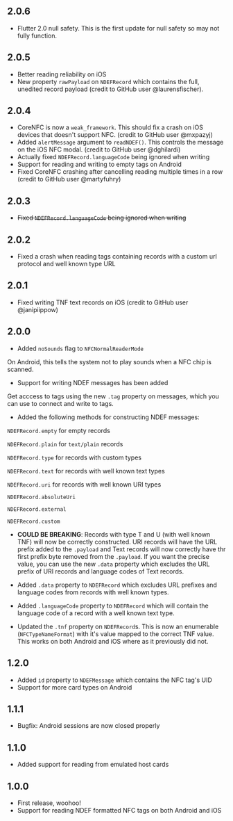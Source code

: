 ## 2.0.6
-   Flutter 2.0 null safety.  This is the first update for null safety so may not fully function.

## 2.0.5

-   Better reading reliability on iOS
-   New property `rawPayload` on `NDEFRecord` which contains the full, unedited record payload (credit to GitHub user @laurensfischer).

## 2.0.4

-   CoreNFC is now a `weak_framework`. This should fix a crash on iOS devices that doesn't support NFC. (credit to GitHub user @mxpazyj)
-   Added `alertMessage` argument to `readNDEF()`. This controls the message on the iOS NFC modal. (credit to GitHub user @dghilardi)
-   Actually fixed `NDEFRecord.languageCode` being ignored when writing
-   Support for reading and writing to empty tags on Android
-   Fixed CoreNFC crashing after cancelling reading multiple times in a row (credit to GitHub user @martyfuhry)

## 2.0.3

-   ~~Fixed `NDEFRecord.languageCode` being ignored when writing~~

## 2.0.2

-   Fixed a crash when reading tags containing records with a custom url protocol and well known type URL

## 2.0.1

-   Fixed writing TNF text records on iOS (credit to GitHub user @janipiippow)

## 2.0.0

-   Added `noSounds` flag to `NFCNormalReaderMode`

On Android, this tells the system not to play sounds when a NFC chip is scanned.

-   Support for writing NDEF messages has been added

Get acccess to tags using the new `.tag` property on messages, which you can
use to connect and write to tags.

-   Added the following methods for constructing NDEF messages:

`NDEFRecord.empty` for empty records

`NDEFRecord.plain` for `text/plain` records

`NDEFRecord.type` for records with custom types

`NDEFRecord.text` for records with well known text types

`NDEFRecord.uri` for records with well known URI types

`NDEFRecord.absoluteUri`

`NDEFRecord.external`

`NDEFRecord.custom`

-   **COULD BE BREAKING**: Records with type T and U (with well known TNF) will
    now be correctly constructed. URI records will have the URL prefix added to the
    `.payload` and Text records will now correctly have thr first prefix byte removed from the `.payload`. If you want the precise value, you can use the new `.data` property which excludes the URL prefix of URI records and language codes of Text records.

-   Added `.data` property to `NDEFRecord` which excludes URL prefixes and
    language codes from records with well known types.

-   Added `.languageCode` property to `NDEFRecord` which will contain the language
    code of a record with a well known text type.

-   Updated the `.tnf` property on `NDEFRecord`s. This is now an enumerable
    (`NFCTypeNameFormat`) with it's value mapped to the correct TNF value.
    This works on both Android and iOS where as it previously did not.

## 1.2.0

-   Added `id` property to `NDEFMessage` which contains the NFC tag's UID
-   Support for more card types on Android

## 1.1.1

-   Bugfix: Android sessions are now closed properly

## 1.1.0

-   Added support for reading from emulated host cards

## 1.0.0

-   First release, woohoo!
-   Support for reading NDEF formatted NFC tags on both Android and iOS
